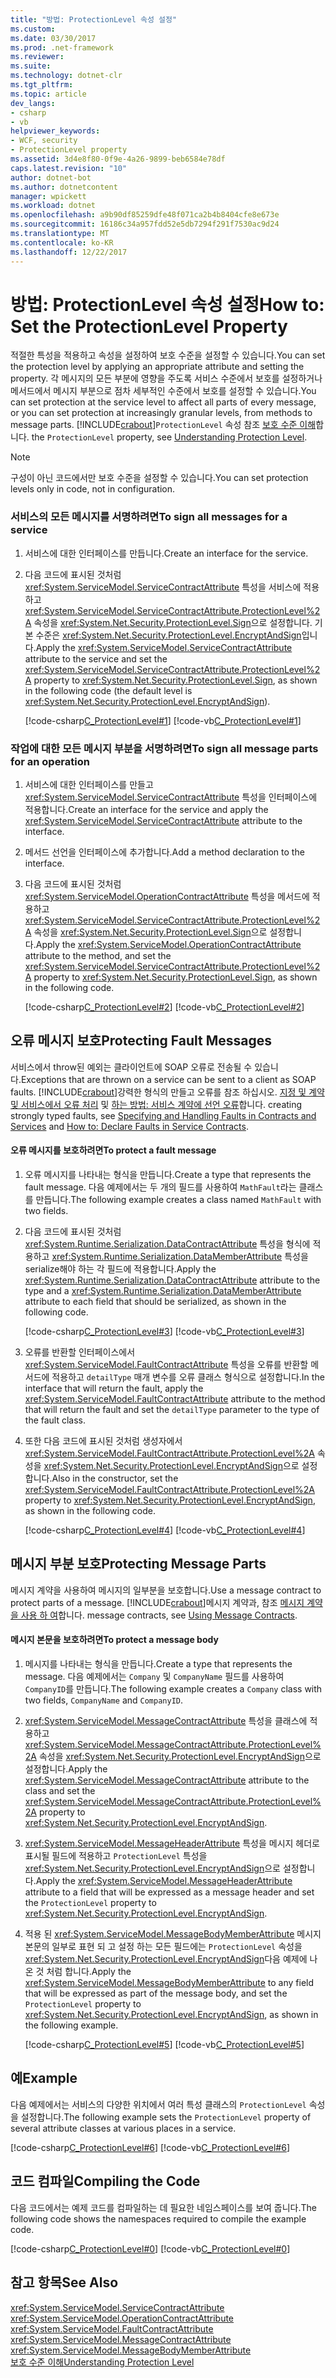 ```yaml
---
title: "방법: ProtectionLevel 속성 설정"
ms.custom: 
ms.date: 03/30/2017
ms.prod: .net-framework
ms.reviewer: 
ms.suite: 
ms.technology: dotnet-clr
ms.tgt_pltfrm: 
ms.topic: article
dev_langs:
- csharp
- vb
helpviewer_keywords:
- WCF, security
- ProtectionLevel property
ms.assetid: 3d4e8f80-0f9e-4a26-9899-beb6584e78df
caps.latest.revision: "10"
author: dotnet-bot
ms.author: dotnetcontent
manager: wpickett
ms.workload: dotnet
ms.openlocfilehash: a9b90df85259dfe48f071ca2b4b8404cfe8e673e
ms.sourcegitcommit: 16186c34a957fdd52e5db7294f291f7530ac9d24
ms.translationtype: MT
ms.contentlocale: ko-KR
ms.lasthandoff: 12/22/2017
---
```

# <a name="how-to-set-the-protectionlevel-property"></a><span data-ttu-id="8b9a7-102">방법: ProtectionLevel 속성 설정</span><span class="sxs-lookup"><span data-stu-id="8b9a7-102">How to: Set the ProtectionLevel Property</span></span>
<span data-ttu-id="8b9a7-103">적절한 특성을 적용하고 속성을 설정하여 보호 수준을 설정할 수 있습니다.</span><span class="sxs-lookup"><span data-stu-id="8b9a7-103">You can set the protection level by applying an appropriate attribute and setting the property.</span></span> <span data-ttu-id="8b9a7-104">각 메시지의 모든 부분에 영향을 주도록 서비스 수준에서 보호를 설정하거나 메서드에서 메시지 부분으로 점차 세부적인 수준에서 보호를 설정할 수 있습니다.</span><span class="sxs-lookup"><span data-stu-id="8b9a7-104">You can set protection at the service level to affect all parts of every message, or you can set protection at increasingly granular levels, from methods to message parts.</span></span> [!INCLUDE[crabout](../../../includes/crabout-md.md)]<span data-ttu-id="8b9a7-105">`ProtectionLevel` 속성 참조 [보호 수준 이해](../../../docs/framework/wcf/understanding-protection-level.md)합니다.</span><span class="sxs-lookup"><span data-stu-id="8b9a7-105"> the `ProtectionLevel` property, see [Understanding Protection Level](../../../docs/framework/wcf/understanding-protection-level.md).</span></span>  
  
> [!NOTE]
>  <span data-ttu-id="8b9a7-106">구성이 아닌 코드에서만 보호 수준을 설정할 수 있습니다.</span><span class="sxs-lookup"><span data-stu-id="8b9a7-106">You can set protection levels only in code, not in configuration.</span></span>  
  
### <a name="to-sign-all-messages-for-a-service"></a><span data-ttu-id="8b9a7-107">서비스의 모든 메시지를 서명하려면</span><span class="sxs-lookup"><span data-stu-id="8b9a7-107">To sign all messages for a service</span></span>  
  
1.  <span data-ttu-id="8b9a7-108">서비스에 대한 인터페이스를 만듭니다.</span><span class="sxs-lookup"><span data-stu-id="8b9a7-108">Create an interface for the service.</span></span>  
  
2.  <span data-ttu-id="8b9a7-109">다음 코드에 표시된 것처럼 <xref:System.ServiceModel.ServiceContractAttribute> 특성을 서비스에 적용하고 <xref:System.ServiceModel.ServiceContractAttribute.ProtectionLevel%2A> 속성을 <xref:System.Net.Security.ProtectionLevel.Sign>으로 설정합니다. 기본 수준은 <xref:System.Net.Security.ProtectionLevel.EncryptAndSign>입니다.</span><span class="sxs-lookup"><span data-stu-id="8b9a7-109">Apply the <xref:System.ServiceModel.ServiceContractAttribute> attribute to the service and set the <xref:System.ServiceModel.ServiceContractAttribute.ProtectionLevel%2A> property to <xref:System.Net.Security.ProtectionLevel.Sign>, as shown in the following code (the default level is <xref:System.Net.Security.ProtectionLevel.EncryptAndSign>).</span></span>  
  
     [!code-csharp[C_ProtectionLevel#1](../../../samples/snippets/csharp/VS_Snippets_CFX/c_protectionlevel/cs/source.cs#1)]
     [!code-vb[C_ProtectionLevel#1](../../../samples/snippets/visualbasic/VS_Snippets_CFX/c_protectionlevel/vb/source.vb#1)]  
  
### <a name="to-sign-all-message-parts-for-an-operation"></a><span data-ttu-id="8b9a7-110">작업에 대한 모든 메시지 부분을 서명하려면</span><span class="sxs-lookup"><span data-stu-id="8b9a7-110">To sign all message parts for an operation</span></span>  
  
1.  <span data-ttu-id="8b9a7-111">서비스에 대한 인터페이스를 만들고 <xref:System.ServiceModel.ServiceContractAttribute> 특성을 인터페이스에 적용합니다.</span><span class="sxs-lookup"><span data-stu-id="8b9a7-111">Create an interface for the service and apply the <xref:System.ServiceModel.ServiceContractAttribute> attribute to the interface.</span></span>  
  
2.  <span data-ttu-id="8b9a7-112">메서드 선언을 인터페이스에 추가합니다.</span><span class="sxs-lookup"><span data-stu-id="8b9a7-112">Add a method declaration to the interface.</span></span>  
  
3.  <span data-ttu-id="8b9a7-113">다음 코드에 표시된 것처럼 <xref:System.ServiceModel.OperationContractAttribute> 특성을 메서드에 적용하고 <xref:System.ServiceModel.ServiceContractAttribute.ProtectionLevel%2A> 속성을 <xref:System.Net.Security.ProtectionLevel.Sign>으로 설정합니다.</span><span class="sxs-lookup"><span data-stu-id="8b9a7-113">Apply the <xref:System.ServiceModel.OperationContractAttribute> attribute to the method, and set the <xref:System.ServiceModel.ServiceContractAttribute.ProtectionLevel%2A> property to <xref:System.Net.Security.ProtectionLevel.Sign>, as shown in the following code.</span></span>  
  
     [!code-csharp[C_ProtectionLevel#2](../../../samples/snippets/csharp/VS_Snippets_CFX/c_protectionlevel/cs/source.cs#2)]
     [!code-vb[C_ProtectionLevel#2](../../../samples/snippets/visualbasic/VS_Snippets_CFX/c_protectionlevel/vb/source.vb#2)]  
  
## <a name="protecting-fault-messages"></a><span data-ttu-id="8b9a7-114">오류 메시지 보호</span><span class="sxs-lookup"><span data-stu-id="8b9a7-114">Protecting Fault Messages</span></span>  
 <span data-ttu-id="8b9a7-115">서비스에서 throw된 예외는 클라이언트에 SOAP 오류로 전송될 수 있습니다.</span><span class="sxs-lookup"><span data-stu-id="8b9a7-115">Exceptions that are thrown on a service can be sent to a client as SOAP faults.</span></span> [!INCLUDE[crabout](../../../includes/crabout-md.md)]<span data-ttu-id="8b9a7-116">강력한 형식의 만들고 오류를 참조 하십시오. [지정 및 계약 및 서비스에서 오류 처리](../../../docs/framework/wcf/specifying-and-handling-faults-in-contracts-and-services.md) 및 [하는 방법: 서비스 계약에 선언 오류](../../../docs/framework/wcf/how-to-declare-faults-in-service-contracts.md)합니다.</span><span class="sxs-lookup"><span data-stu-id="8b9a7-116"> creating strongly typed faults, see [Specifying and Handling Faults in Contracts and Services](../../../docs/framework/wcf/specifying-and-handling-faults-in-contracts-and-services.md) and [How to: Declare Faults in Service Contracts](../../../docs/framework/wcf/how-to-declare-faults-in-service-contracts.md).</span></span>  
  
#### <a name="to-protect-a-fault-message"></a><span data-ttu-id="8b9a7-117">오류 메시지를 보호하려면</span><span class="sxs-lookup"><span data-stu-id="8b9a7-117">To protect a fault message</span></span>  
  
1.  <span data-ttu-id="8b9a7-118">오류 메시지를 나타내는 형식을 만듭니다.</span><span class="sxs-lookup"><span data-stu-id="8b9a7-118">Create a type that represents the fault message.</span></span> <span data-ttu-id="8b9a7-119">다음 예제에서는 두 개의 필드를 사용하여 `MathFault`라는 클래스를 만듭니다.</span><span class="sxs-lookup"><span data-stu-id="8b9a7-119">The following example creates a class named `MathFault` with two fields.</span></span>  
  
2.  <span data-ttu-id="8b9a7-120">다음 코드에 표시된 것처럼 <xref:System.Runtime.Serialization.DataContractAttribute> 특성을 형식에 적용하고 <xref:System.Runtime.Serialization.DataMemberAttribute> 특성을 serialize해야 하는 각 필드에 적용합니다.</span><span class="sxs-lookup"><span data-stu-id="8b9a7-120">Apply the <xref:System.Runtime.Serialization.DataContractAttribute> attribute to the type and a <xref:System.Runtime.Serialization.DataMemberAttribute> attribute to each field that should be serialized, as shown in the following code.</span></span>  
  
     [!code-csharp[C_ProtectionLevel#3](../../../samples/snippets/csharp/VS_Snippets_CFX/c_protectionlevel/cs/source.cs#3)]
     [!code-vb[C_ProtectionLevel#3](../../../samples/snippets/visualbasic/VS_Snippets_CFX/c_protectionlevel/vb/source.vb#3)]  
  
3.  <span data-ttu-id="8b9a7-121">오류를 반환할 인터페이스에서 <xref:System.ServiceModel.FaultContractAttribute> 특성을 오류를 반환할 메서드에 적용하고 `detailType` 매개 변수를 오류 클래스 형식으로 설정합니다.</span><span class="sxs-lookup"><span data-stu-id="8b9a7-121">In the interface that will return the fault, apply the <xref:System.ServiceModel.FaultContractAttribute> attribute to the method that will return the fault and set the `detailType` parameter to the type of the fault class.</span></span>  
  
4.  <span data-ttu-id="8b9a7-122">또한 다음 코드에 표시된 것처럼 생성자에서 <xref:System.ServiceModel.FaultContractAttribute.ProtectionLevel%2A> 속성을 <xref:System.Net.Security.ProtectionLevel.EncryptAndSign>으로 설정합니다.</span><span class="sxs-lookup"><span data-stu-id="8b9a7-122">Also in the constructor, set the <xref:System.ServiceModel.FaultContractAttribute.ProtectionLevel%2A> property to <xref:System.Net.Security.ProtectionLevel.EncryptAndSign>, as shown in the following code.</span></span>  
  
     [!code-csharp[C_ProtectionLevel#4](../../../samples/snippets/csharp/VS_Snippets_CFX/c_protectionlevel/cs/source.cs#4)]
     [!code-vb[C_ProtectionLevel#4](../../../samples/snippets/visualbasic/VS_Snippets_CFX/c_protectionlevel/vb/source.vb#4)]  
  
## <a name="protecting-message-parts"></a><span data-ttu-id="8b9a7-123">메시지 부분 보호</span><span class="sxs-lookup"><span data-stu-id="8b9a7-123">Protecting Message Parts</span></span>  
 <span data-ttu-id="8b9a7-124">메시지 계약을 사용하여 메시지의 일부분을 보호합니다.</span><span class="sxs-lookup"><span data-stu-id="8b9a7-124">Use a message contract to protect parts of a message.</span></span> [!INCLUDE[crabout](../../../includes/crabout-md.md)]<span data-ttu-id="8b9a7-125">메시지 계약과, 참조 [메시지 계약을 사용 하 여](../../../docs/framework/wcf/feature-details/using-message-contracts.md)합니다.</span><span class="sxs-lookup"><span data-stu-id="8b9a7-125"> message contracts, see [Using Message Contracts](../../../docs/framework/wcf/feature-details/using-message-contracts.md).</span></span>  
  
#### <a name="to-protect-a-message-body"></a><span data-ttu-id="8b9a7-126">메시지 본문을 보호하려면</span><span class="sxs-lookup"><span data-stu-id="8b9a7-126">To protect a message body</span></span>  
  
1.  <span data-ttu-id="8b9a7-127">메시지를 나타내는 형식을 만듭니다.</span><span class="sxs-lookup"><span data-stu-id="8b9a7-127">Create a type that represents the message.</span></span> <span data-ttu-id="8b9a7-128">다음 예제에서는 `Company` 및 `CompanyName` 필드를 사용하여 `CompanyID`를 만듭니다.</span><span class="sxs-lookup"><span data-stu-id="8b9a7-128">The following example creates a `Company` class with two fields, `CompanyName` and `CompanyID`.</span></span>  
  
2.  <span data-ttu-id="8b9a7-129"><xref:System.ServiceModel.MessageContractAttribute> 특성을 클래스에 적용하고 <xref:System.ServiceModel.MessageContractAttribute.ProtectionLevel%2A> 속성을 <xref:System.Net.Security.ProtectionLevel.EncryptAndSign>으로 설정합니다.</span><span class="sxs-lookup"><span data-stu-id="8b9a7-129">Apply the <xref:System.ServiceModel.MessageContractAttribute> attribute to the class and set the <xref:System.ServiceModel.MessageContractAttribute.ProtectionLevel%2A> property to <xref:System.Net.Security.ProtectionLevel.EncryptAndSign>.</span></span>  
  
3.  <span data-ttu-id="8b9a7-130"><xref:System.ServiceModel.MessageHeaderAttribute> 특성을 메시지 헤더로 표시될 필드에 적용하고 `ProtectionLevel` 특성을 <xref:System.Net.Security.ProtectionLevel.EncryptAndSign>으로 설정합니다.</span><span class="sxs-lookup"><span data-stu-id="8b9a7-130">Apply the <xref:System.ServiceModel.MessageHeaderAttribute> attribute to a field that will be expressed as a message header and set the `ProtectionLevel` property to <xref:System.Net.Security.ProtectionLevel.EncryptAndSign>.</span></span>  
  
4.  <span data-ttu-id="8b9a7-131">적용 된 <xref:System.ServiceModel.MessageBodyMemberAttribute> 메시지 본문의 일부로 표현 되 고 설정 하는 모든 필드에는 `ProtectionLevel` 속성을 <xref:System.Net.Security.ProtectionLevel.EncryptAndSign>다음 예제에 나온 것 처럼 합니다.</span><span class="sxs-lookup"><span data-stu-id="8b9a7-131">Apply the <xref:System.ServiceModel.MessageBodyMemberAttribute> to any field that will be expressed as part of the message body, and set the `ProtectionLevel` property to <xref:System.Net.Security.ProtectionLevel.EncryptAndSign>, as shown in the following example.</span></span>  
  
     [!code-csharp[C_ProtectionLevel#5](../../../samples/snippets/csharp/VS_Snippets_CFX/c_protectionlevel/cs/source.cs#5)]
     [!code-vb[C_ProtectionLevel#5](../../../samples/snippets/visualbasic/VS_Snippets_CFX/c_protectionlevel/vb/source.vb#5)]  
  
## <a name="example"></a><span data-ttu-id="8b9a7-132">예</span><span class="sxs-lookup"><span data-stu-id="8b9a7-132">Example</span></span>  
 <span data-ttu-id="8b9a7-133">다음 예제에서는 서비스의 다양한 위치에서 여러 특성 클래스의 `ProtectionLevel` 속성을 설정합니다.</span><span class="sxs-lookup"><span data-stu-id="8b9a7-133">The following example sets the `ProtectionLevel` property of several attribute classes at various places in a service.</span></span>  
  
 [!code-csharp[C_ProtectionLevel#6](../../../samples/snippets/csharp/VS_Snippets_CFX/c_protectionlevel/cs/source.cs#6)]
 [!code-vb[C_ProtectionLevel#6](../../../samples/snippets/visualbasic/VS_Snippets_CFX/c_protectionlevel/vb/source.vb#6)]  
  
## <a name="compiling-the-code"></a><span data-ttu-id="8b9a7-134">코드 컴파일</span><span class="sxs-lookup"><span data-stu-id="8b9a7-134">Compiling the Code</span></span>  
 <span data-ttu-id="8b9a7-135">다음 코드에서는 예제 코드를 컴파일하는 데 필요한 네임스페이스를 보여 줍니다.</span><span class="sxs-lookup"><span data-stu-id="8b9a7-135">The following code shows the namespaces required to compile the example code.</span></span>  
  
 [!code-csharp[C_ProtectionLevel#0](../../../samples/snippets/csharp/VS_Snippets_CFX/c_protectionlevel/cs/source.cs#0)]
 [!code-vb[C_ProtectionLevel#0](../../../samples/snippets/visualbasic/VS_Snippets_CFX/c_protectionlevel/vb/source.vb#0)]  
  
## <a name="see-also"></a><span data-ttu-id="8b9a7-136">참고 항목</span><span class="sxs-lookup"><span data-stu-id="8b9a7-136">See Also</span></span>  
 <xref:System.ServiceModel.ServiceContractAttribute>  
 <xref:System.ServiceModel.OperationContractAttribute>  
 <xref:System.ServiceModel.FaultContractAttribute>  
 <xref:System.ServiceModel.MessageContractAttribute>  
 <xref:System.ServiceModel.MessageBodyMemberAttribute>  
 [<span data-ttu-id="8b9a7-137">보호 수준 이해</span><span class="sxs-lookup"><span data-stu-id="8b9a7-137">Understanding Protection Level</span></span>](../../../docs/framework/wcf/understanding-protection-level.md)
